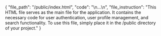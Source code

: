 {
  "file_path": "/public/index.html",
  "code": "<!-- HTML code for user authentication, user profile management, and search functionality -->\n...\n",
  "file_instruction": "This HTML file serves as the main file for the application. It contains the necessary code for user authentication, user profile management, and search functionality. To use this file, simply place it in the /public directory of your project."
}